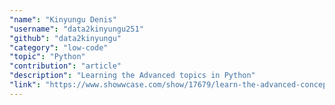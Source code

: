```yaml
---
"name": "Kinyungu Denis"
"username": "data2kinyungu251"
"github": "data2kinyungu"
"category": "low-code"
"topic": "Python"
"contribution": "article"
"description": "Learning the Advanced topics in Python"
"link": "https://www.showwcase.com/show/17679/learn-the-advanced-concepts-in-python-part-1"
---
```

